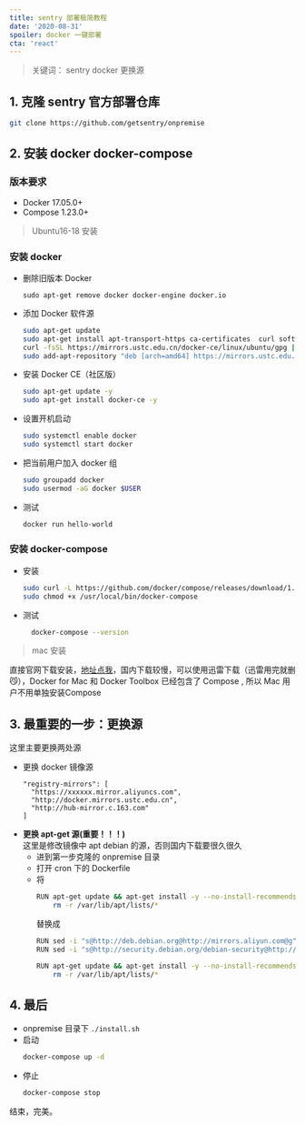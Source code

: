 ```yaml
---
title: sentry 部署极简教程
date: '2020-08-31'
spoiler: docker 一键部署
cta: 'react'
---
```


> 关键词： sentry docker 更换源

## 1. 克隆 sentry 官方部署仓库

```bash
git clone https://github.com/getsentry/onpremise
```

## 2. 安装 docker docker-compose  

  ### **版本要求**

  * Docker 17.05.0+
  * Compose 1.23.0+
  
  > Ubuntu16-18 安装
  ### **安装 docker**
  * 删除旧版本 Docker
    ```
    sudo apt-get remove docker docker-engine docker.io
    ```
  * 添加 Docker 软件源
    ```bash
    sudo apt-get update
    sudo apt-get install apt-transport-https ca-certificates  curl software-properties-common
    curl -fsSL https://mirrors.ustc.edu.cn/docker-ce/linux/ubuntu/gpg | sudo apt-key add -
    sudo add-apt-repository "deb [arch=amd64] https://mirrors.ustc.edu.cn/docker-ce/linux/ubuntu $(lsb_release -cs) stable"
    ```
  * 安装 Docker CE（社区版）
    ```bash
    sudo apt-get update -y
    sudo apt-get install docker-ce -y
    ```
  * 设置开机启动
    ```bash
    sudo systemctl enable docker
    sudo systemctl start docker
    ```
  * 把当前用户加入 docker 组
    ```bash
    sudo groupadd docker
    sudo usermod -aG docker $USER
    ```
  * 测试
    ```bash
    docker run hello-world
    ```
  ### **安装 docker-compose**
  * 安装
    ```bash
    sudo curl -L https://github.com/docker/compose/releases/download/1.18.0/docker-compose-`uname -s`-`uname -m` -o /usr/local/bin/docker-compose
    sudo chmod +x /usr/local/bin/docker-compose
    ```
  * 测试
    ```bash
      docker-compose --version
    ```

  > mac 安装  
  
  直接官网下载安装，[地址点我](https://docs.docker.com/docker-for-mac/install/)，国内下载较慢，可以使用迅雷下载（迅雷用完就删😼），Docker for Mac 和 Docker Toolbox 已经包含了 Compose , 所以 Mac 用户不用单独安装Compose

## 3. 最重要的一步：更换源

这里主要更换两处源
  * 更换 docker 镜像源
    ```jsxon
    "registry-mirrors": [
      "https://xxxxxx.mirror.aliyuncs.com",
      "http://docker.mirrors.ustc.edu.cn",
      "http://hub-mirror.c.163.com"
    ]
    ```
  * **更换 apt-get 源(重要！！！)**  
    这里是修改镜像中 apt debian 的源，否则国内下载要很久很久  
      * 进到第一步克隆的 onpremise 目录
      * 打开 cron 下的 Dockerfile
      * 将
        ```bash
        RUN apt-get update && apt-get install -y --no-install-recommends cron && \
            rm -r /var/lib/apt/lists/*
        ```
        替换成
        ```bash
        RUN sed -i "s@http://deb.debian.org@http://mirrors.aliyun.com@g" /etc/apt/sources.list
        RUN sed -i "s@http://security.debian.org/debian-security@http://mirrors.aliyun.com/debian-security@g" /etc/apt/sources.list && rm -Rf /var/lib/apt/lists/*

        RUN apt-get update && apt-get install -y --no-install-recommends cron apt-utils && \
            rm -r /var/lib/apt/lists/*
        ```

## 4. 最后
* onpremise 目录下 `./install.sh`
* 启动
  ```bash
  docker-compose up -d
  ```
* 停止
  ```bash
  docker-compose stop
  ```

结束，完美。
